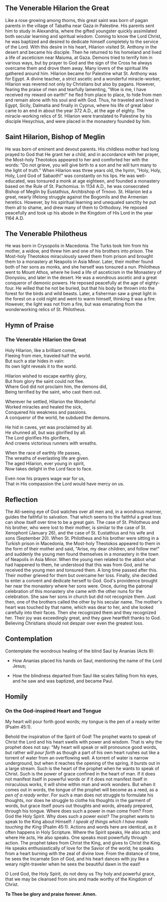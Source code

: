 ## The Venerable Hilarion the Great

Like a rose growing among thorns, this great saint was born of pagan parents in the village of Tabatha near Gaza in Palestine. His parents sent him to study in Alexandria, where the gifted youngster quickly assimilated both secular learning and spiritual wisdom. Coming to know the Lord Christ, he was baptized and desired to dedicate himself completely to the service of the Lord. With this desire in his heart, Hilarion visited St. Anthony in the desert and became his disciple. Then he returned to his homeland and lived a life of asceticism near Maiuma, at Gaza. Demons tried to terrify him in various ways, but by prayer to God and the sign of the Cross he always overcame them and drove them away. Many lovers of the spiritual life gathered around him. Hilarion became for Palestine what St. Anthony was for Egypt. A divine teacher, a strict ascetic and a wonderful miracle-worker, Hilarion was revered not only by Christians but also by pagans. However, fearing the praise of men and tearfully lamenting, "Woe is me, I have received my reward on earth!" he fled from place to place, to hide from men and remain alone with his soul and with God. Thus, he traveled and lived in Egypt, Sicily, Dalmatia and finally in Cyprus, where his life of great labor came to an end in about the year 372 A.D., at the age of eighty. The miracle-working relics of St. Hilarion were translated to Palestine by his disciple Hesychius, and were placed in the monastery founded by him.


## Saint Hilarion, Bishop of Meglin

He was born of eminent and devout parents. His childless mother had long prayed to God that He grant her a child, and in accordance with her prayer, the Most-holy Theotokos appeared to her and comforted her with the words: "Do not grieve, you will give birth to a son and he will turn many to the light of truth." When Hilarion was three years old, the hymn, "Holy, Holy, Holy, Lord God of Sabaoth!" was constantly on his lips. He was well-educated, was tonsured a monk at age eighteen, and founded a monastery based on the Rule of St. Pachomius. In 1134 A.D., he was consecrated Bishop of Meglin by Eustathius, Archbishop of Trnovo. St. Hilarion led a great, nearly lifelong struggle against the Bogomils and the Armenian heretics. However, by his spiritual learning and unequaled sanctity he put them all to shame, and drew many of them to Orthodoxy. He reposed peacefully and took up his abode in the Kingdom of His Lord in the year 1164 A.D.


## The Venerable Philotheus

He was born in Crysopolis in Macedonia. The Turks took him from his mother, a widow, and threw him and one of his brothers into prison. The Most-holy Theotokos miraculously saved them from prison and brought them to a monastery at Neapolis in Asia Minor. Later, their mother found both of her sons as monks, and she herself was tonsured a nun. Philotheus went to Mount Athos, where he lived a life of asceticism in the Monastery of Dionysiou, and later in the desert. He was a wondrous ascetic and a great conqueror of demonic powers. He reposed peacefully at the age of eighty-four. He willed that he not be buried, but that his body be thrown into the forest for the birds and wild beasts. Later, a fisherman saw a great light in the forest on a cold night and went to warm himself, thinking it was a fire. However, the light was not from a fire, but was emanating from the wonderworking relics of St. Philotheus.


## Hymn of Praise

### The Venerable Hilarion the Great

Holy Hilarion, like a brilliant comet,  
Fleeing from men, traveled half the world.  
But such a star hides in vain:  
Its own light reveals it to the world.  

Hilarion wished to escape earthly glory,  
But from glory the saint could not flee.  
Where God did not proclaim him, the demons did,  
Being terrified by the saint, who cast them out.  

Wherever he settled, Hilarion the Wonderful  
Worked miracles and healed the sick,  
Conquered his weakness and passions.  
A conqueror of the world, he subdued the demons.  

He hid in caves, yet was proclaimed by all.  
He shunned all, but was glorified by all.  
The Lord glorifies His glorifiers,  
And crowns victorious runners with wreaths.  

When the race of earthly life passes,  
The wreaths of everlasting life are given.  
The aged Hilarion, ever young in spirit,  
Now takes delight in the Lord face to face.  

Even now his prayers wage war for us,  
That in His compassion the Lord would have mercy on us.


## Reflection

The All-seeing eye of God watches over all men and, in a wondrous manner, guides the faithful to salvation. That which seems to the faithful a great loss can show itself over time to be a great gain. The case of St. Philotheus and his brother, who were lost to their mother, is similar to the case of St. Xenophont (January 26), and the case of St. Eustathius and his wife and sons (September 20). When St. Philotheus and his brother were sitting in a Turkish prison in Macedonia, the Most-holy Theotokos appeared to them in the form of their mother and said, "Arise, my dear children, and follow me!" and suddenly the young men found themselves in a monastery in the town of Neapolis in Asia Minor. When the young men related to the abbot what had happened to them, he understood that this was from God, and he received the young men and tonsured them. A long time passed after this. Their mother grieved for them but overcame her loss. Finally, she decided to enter a convent and dedicate herself to God. God's providence brought her near the monastery where her sons were. Once, during the patronal celebration of this monastery she came with the other nuns for the celebration. She saw her sons in church but did not recognize them. Just then, one of the brothers called the other by his secular name. The mother's heart was touched by that name, which was dear to her, and she looked carefully into their faces. Then she recognized them and they recognized her. Their joy was exceedingly great, and they gave heartfelt thanks to God. Believing Christians should not despair over even the greatest loss.


## Contemplation

Contemplate the wondrous healing of the blind Saul by Ananias (Acts 9):

- How Ananias placed his hands on Saul, mentioning the name of the Lord Jesus;

- How the blindness departed from Saul like scales falling from his eyes, and he saw and was baptized, and became Paul.


## Homily

### On the God-inspired Heart and Tongue

My heart will pour forth good words; my tongue is the pen of a ready writer (Psalm 45:1).

Behold the inspiration of the Spirit of God! The prophet wants to speak of Christ the Lord and his heart swells with power and wisdom. That is why the prophet does not say: "My heart will speak or will pronounce good words, but rather *will pour forth* as though a part of his own heart rushes out like a torrent of water from an overflowing well. A torrent of water is narrow underground, but when it reaches the opening of the spring, it bursts out in a large stream. Such is the heart of the prophet when he wants to speak of Christ. Such is the power of grace confined in the heart of man. If it does not manifest itself in powerful words or if it does not manifest itself in miraculous works, it will shine within man and work wonders. But when it comes out in words, the tongue of the prophet will become as a reed, as a *pen of a ready writer*. For such a man does not struggle to formulate his thoughts, nor does he struggle to clothe his thoughts in the garment of words, but grace itself pours out thoughts and words, already prepared, through his tongue. Where does such a power in man come from? From God the Holy Spirit. Why does such a power exist? The prophet wants to speak to the King about Himself: *I speak of things which I have made touching the King* (Psalm 45:1). Actions and words here are identical, as it often happens in Holy Scripture. Where the Spirit speaks, He also acts; and where He acts, He also speaks. One speaks most powerfully through action. The prophet takes from Christ the King, and gives to Christ the King. He speaks enthusiastically of love for the Savior of the world; he speaks from a heart burning with the zeal of divine love. From the distance of time, he sees the Incarnate Son of God, and his heart dances with joy like a weary night-traveler when he sees the beautiful dawn in the east!

O Lord God, the Holy Spirit, do not deny us Thy holy and powerful grace, that we may be cleansed from sins and made worthy of the Kingdom of Christ.

**To Thee be glory and praise forever. Amen.**
